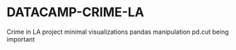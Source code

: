 # DATACAMP-CRIME-LA
Crime in LA project minimal visualizations pandas manipulation pd.cut being important
